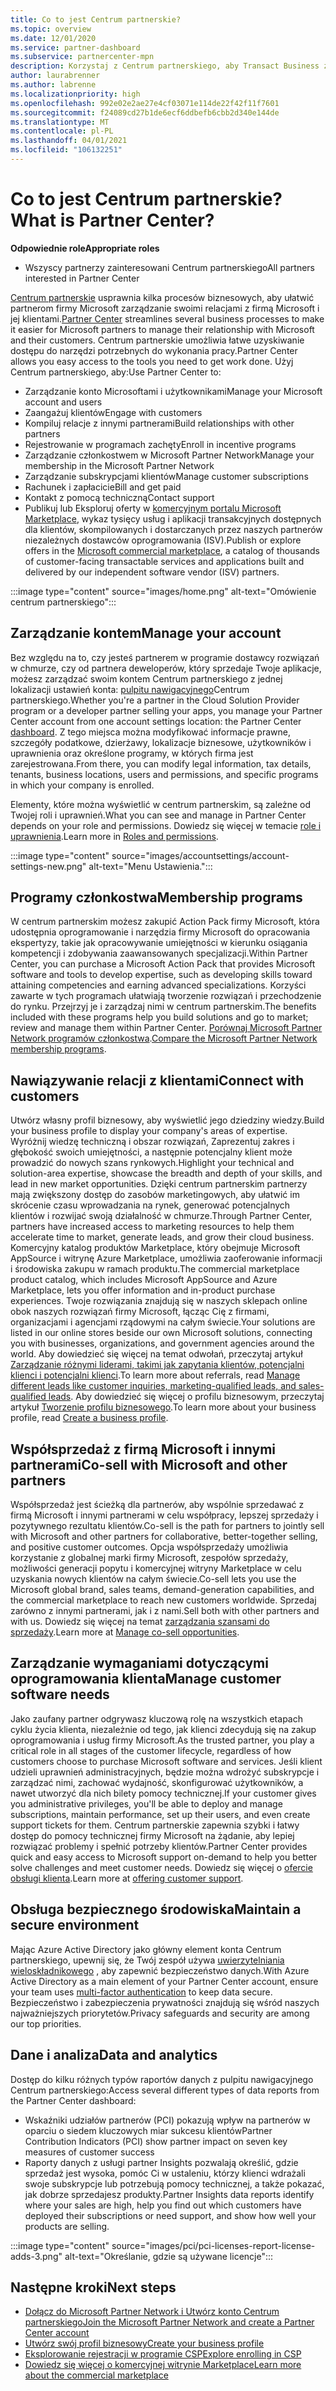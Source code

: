 ```yaml
---
title: Co to jest Centrum partnerskie?
ms.topic: overview
ms.date: 12/01/2020
ms.service: partner-dashboard
ms.subservice: partnercenter-mpn
description: Korzystaj z Centrum partnerskiego, aby Transact Business z firmą Microsoft i klientami
author: laurabrenner
ms.author: labrenne
ms.localizationpriority: high
ms.openlocfilehash: 992e02e2ae27e4cf03071e114de22f42f11f7601
ms.sourcegitcommit: f24089cd27b1de6ecf6ddbefb6cbb2d340e144de
ms.translationtype: MT
ms.contentlocale: pl-PL
ms.lasthandoff: 04/01/2021
ms.locfileid: "106132251"
---
```

# <a name="what-is-partner-center"></a><span data-ttu-id="09067-103">Co to jest Centrum partnerskie?</span><span class="sxs-lookup"><span data-stu-id="09067-103">What is Partner Center?</span></span>

<span data-ttu-id="09067-104">**Odpowiednie role**</span><span class="sxs-lookup"><span data-stu-id="09067-104">**Appropriate roles**</span></span>

- <span data-ttu-id="09067-105">Wszyscy partnerzy zainteresowani Centrum partnerskiego</span><span class="sxs-lookup"><span data-stu-id="09067-105">All partners interested in Partner Center</span></span>

<span data-ttu-id="09067-106">[Centrum partnerskie](https://partner.microsoft.com/dashboard/home) usprawnia kilka procesów biznesowych, aby ułatwić partnerom firmy Microsoft zarządzanie swoimi relacjami z firmą Microsoft i jej klientami.</span><span class="sxs-lookup"><span data-stu-id="09067-106">[Partner Center](https://partner.microsoft.com/dashboard/home) streamlines several business processes to make it easier for Microsoft partners to manage their relationship with Microsoft and their customers.</span></span> <span data-ttu-id="09067-107">Centrum partnerskie umożliwia łatwe uzyskiwanie dostępu do narzędzi potrzebnych do wykonania pracy.</span><span class="sxs-lookup"><span data-stu-id="09067-107">Partner Center allows you easy access to the tools you need to get work done.</span></span> <span data-ttu-id="09067-108">Użyj Centrum partnerskiego, aby:</span><span class="sxs-lookup"><span data-stu-id="09067-108">Use Partner Center to:</span></span>

- <span data-ttu-id="09067-109">Zarządzanie konto Microsoftami i użytkownikami</span><span class="sxs-lookup"><span data-stu-id="09067-109">Manage your Microsoft account and users</span></span>
- <span data-ttu-id="09067-110">Zaangażuj klientów</span><span class="sxs-lookup"><span data-stu-id="09067-110">Engage with customers</span></span>
- <span data-ttu-id="09067-111">Kompiluj relacje z innymi partnerami</span><span class="sxs-lookup"><span data-stu-id="09067-111">Build relationships with other partners</span></span>
- <span data-ttu-id="09067-112">Rejestrowanie w programach zachęty</span><span class="sxs-lookup"><span data-stu-id="09067-112">Enroll in incentive programs</span></span>
- <span data-ttu-id="09067-113">Zarządzanie członkostwem w Microsoft Partner Network</span><span class="sxs-lookup"><span data-stu-id="09067-113">Manage your membership in the Microsoft Partner Network</span></span>
- <span data-ttu-id="09067-114">Zarządzanie subskrypcjami klientów</span><span class="sxs-lookup"><span data-stu-id="09067-114">Manage customer subscriptions</span></span>
- <span data-ttu-id="09067-115">Rachunek i zapłacicie</span><span class="sxs-lookup"><span data-stu-id="09067-115">Bill and get paid</span></span>
- <span data-ttu-id="09067-116">Kontakt z pomocą techniczną</span><span class="sxs-lookup"><span data-stu-id="09067-116">Contact support</span></span>
- <span data-ttu-id="09067-117">Publikuj lub Eksploruj oferty w [komercyjnym portalu Microsoft Marketplace](/azure/marketplace), wykaz tysięcy usług i aplikacji transakcyjnych dostępnych dla klientów, skompilowanych i dostarczanych przez naszych partnerów niezależnych dostawców oprogramowania (ISV).</span><span class="sxs-lookup"><span data-stu-id="09067-117">Publish or explore offers in the [Microsoft commercial marketplace](/azure/marketplace), a catalog of thousands of customer-facing transactable services and applications built and delivered by our independent software vendor (ISV) partners.</span></span>

:::image type="content" source="images/home.png" alt-text="Omówienie centrum partnerskiego":::

## <a name="manage-your-account"></a><span data-ttu-id="09067-119">Zarządzanie kontem</span><span class="sxs-lookup"><span data-stu-id="09067-119">Manage your account</span></span>

<span data-ttu-id="09067-120">Bez względu na to, czy jesteś partnerem w programie dostawcy rozwiązań w chmurze, czy od partnera deweloperów, który sprzedaje Twoje aplikacje, możesz zarządzać swoim kontem Centrum partnerskiego z jednej lokalizacji ustawień konta: [pulpitu nawigacyjnego](https://partner.microsoft.com/dashboard/home)Centrum partnerskiego.</span><span class="sxs-lookup"><span data-stu-id="09067-120">Whether you're a partner in the Cloud Solution Provider program or a developer partner selling your apps, you manage your Partner Center account from one account settings location: the Partner Center [dashboard](https://partner.microsoft.com/dashboard/home).</span></span> <span data-ttu-id="09067-121">Z tego miejsca można modyfikować informacje prawne, szczegóły podatkowe, dzierżawy, lokalizacje biznesowe, użytkowników i uprawnienia oraz określone programy, w których firma jest zarejestrowana.</span><span class="sxs-lookup"><span data-stu-id="09067-121">From there, you can modify legal information, tax details, tenants, business locations, users and permissions, and specific programs in which your company is enrolled.</span></span>

<span data-ttu-id="09067-122">Elementy, które można wyświetlić w centrum partnerskim, są zależne od Twojej roli i uprawnień.</span><span class="sxs-lookup"><span data-stu-id="09067-122">What you can see and manage in Partner Center depends on your role and permissions.</span></span> <span data-ttu-id="09067-123">Dowiedz się więcej w temacie [role i uprawnienia](permissions-overview.md).</span><span class="sxs-lookup"><span data-stu-id="09067-123">Learn more in [Roles and permissions](permissions-overview.md).</span></span>

:::image type="content" source="images/accountsettings/account-settings-new.png" alt-text="Menu Ustawienia.":::

## <a name="membership-programs"></a><span data-ttu-id="09067-125">Programy członkostwa</span><span class="sxs-lookup"><span data-stu-id="09067-125">Membership programs</span></span>

<span data-ttu-id="09067-126">W centrum partnerskim możesz zakupić Action Pack firmy Microsoft, która udostępnia oprogramowanie i narzędzia firmy Microsoft do opracowania ekspertyzy, takie jak opracowywanie umiejętności w kierunku osiągania kompetencji i zdobywania zaawansowanych specjalizacji.</span><span class="sxs-lookup"><span data-stu-id="09067-126">Within Partner Center, you can purchase a Microsoft Action Pack that provides Microsoft software and tools to develop expertise, such as developing skills toward attaining competencies and earning advanced specializations.</span></span> <span data-ttu-id="09067-127">Korzyści zawarte w tych programach ułatwiają tworzenie rozwiązań i przechodzenie do rynku. Przejrzyj je i zarządzaj nimi w centrum partnerskim.</span><span class="sxs-lookup"><span data-stu-id="09067-127">The benefits included with these programs help you build solutions and go to market; review and manage them within Partner Center.</span></span> <span data-ttu-id="09067-128">[Porównaj Microsoft Partner Network programów członkostwa](https://partner.microsoft.com/membership/compare-offers).</span><span class="sxs-lookup"><span data-stu-id="09067-128">[Compare the Microsoft Partner Network membership programs](https://partner.microsoft.com/membership/compare-offers).</span></span>

## <a name="connect-with-customers"></a><span data-ttu-id="09067-129">Nawiązywanie relacji z klientami</span><span class="sxs-lookup"><span data-stu-id="09067-129">Connect with customers</span></span>

<span data-ttu-id="09067-130">Utwórz własny profil biznesowy, aby wyświetlić jego dziedziny wiedzy.</span><span class="sxs-lookup"><span data-stu-id="09067-130">Build your business profile to display your company's areas of expertise.</span></span> <span data-ttu-id="09067-131">Wyróżnij wiedzę techniczną i obszar rozwiązań, Zaprezentuj zakres i głębokość swoich umiejętności, a następnie potencjalny klient może prowadzić do nowych szans rynkowych.</span><span class="sxs-lookup"><span data-stu-id="09067-131">Highlight your technical and solution-area expertise, showcase the breadth and depth of your skills, and lead in new market opportunities.</span></span> <span data-ttu-id="09067-132">Dzięki centrum partnerskim partnerzy mają zwiększony dostęp do zasobów marketingowych, aby ułatwić im skrócenie czasu wprowadzania na rynek, generować potencjalnych klientów i rozwijać swoją działalność w chmurze.</span><span class="sxs-lookup"><span data-stu-id="09067-132">Through Partner Center, partners have increased access to marketing resources to help them accelerate time to market, generate leads, and grow their cloud business.</span></span> <span data-ttu-id="09067-133">Komercyjny katalog produktów Marketplace, który obejmuje Microsoft AppSource i witrynę Azure Marketplace, umożliwia zaoferowanie informacji i środowiska zakupu w ramach produktu.</span><span class="sxs-lookup"><span data-stu-id="09067-133">The commercial marketplace product catalog, which includes Microsoft AppSource and Azure Marketplace, lets you offer information and in-product purchase experiences.</span></span> <span data-ttu-id="09067-134">Twoje rozwiązania znajdują się w naszych sklepach online obok naszych rozwiązań firmy Microsoft, łącząc Cię z firmami, organizacjami i agencjami rządowymi na całym świecie.</span><span class="sxs-lookup"><span data-stu-id="09067-134">Your solutions are listed in our online stores beside our own Microsoft solutions, connecting you with businesses, organizations, and government agencies around the world.</span></span> <span data-ttu-id="09067-135">Aby dowiedzieć się więcej na temat odwołań, przeczytaj artykuł [Zarządzanie różnymi liderami, takimi jak zapytania klientów, potencjalni klienci i potencjalni klienci](manage-leads.md).</span><span class="sxs-lookup"><span data-stu-id="09067-135">To learn more about referrals, read [Manage different leads like customer inquiries, marketing-qualified leads, and sales-qualified leads](manage-leads.md).</span></span> <span data-ttu-id="09067-136">Aby dowiedzieć się więcej o profilu biznesowym, przeczytaj artykuł [Tworzenie profilu biznesowego](create-a-marketing-profile.md).</span><span class="sxs-lookup"><span data-stu-id="09067-136">To learn more about your business profile, read [Create a business profile](create-a-marketing-profile.md).</span></span>

## <a name="co-sell-with-microsoft-and-other-partners"></a><span data-ttu-id="09067-137">Współsprzedaż z firmą Microsoft i innymi partnerami</span><span class="sxs-lookup"><span data-stu-id="09067-137">Co-sell with Microsoft and other partners</span></span>

<span data-ttu-id="09067-138">Współsprzedaż jest ścieżką dla partnerów, aby wspólnie sprzedawać z firmą Microsoft i innymi partnerami w celu współpracy, lepszej sprzedaży i pozytywnego rezultatu klientów.</span><span class="sxs-lookup"><span data-stu-id="09067-138">Co-sell is the path for partners to jointly sell with Microsoft and other partners for collaborative, better-together selling, and positive customer outcomes.</span></span> <span data-ttu-id="09067-139">Opcja współsprzedaży umożliwia korzystanie z globalnej marki firmy Microsoft, zespołów sprzedaży, możliwości generacji popytu i komercyjnej witryny Marketplace w celu uzyskania nowych klientów na całym świecie.</span><span class="sxs-lookup"><span data-stu-id="09067-139">Co-sell lets you use the Microsoft global brand, sales teams, demand-generation capabilities, and the commercial marketplace to reach new customers worldwide.</span></span> <span data-ttu-id="09067-140">Sprzedaj zarówno z innymi partnerami, jak i z nami.</span><span class="sxs-lookup"><span data-stu-id="09067-140">Sell both with other partners and with us.</span></span> <span data-ttu-id="09067-141">Dowiedz się więcej na temat [zarządzania szansami do sprzedaży](manage-co-sell-opportunities.md).</span><span class="sxs-lookup"><span data-stu-id="09067-141">Learn more at [Manage co-sell opportunities](manage-co-sell-opportunities.md).</span></span>

## <a name="manage-customer-software-needs"></a><span data-ttu-id="09067-142">Zarządzanie wymaganiami dotyczącymi oprogramowania klienta</span><span class="sxs-lookup"><span data-stu-id="09067-142">Manage customer software needs</span></span>

<span data-ttu-id="09067-143">Jako zaufany partner odgrywasz kluczową rolę na wszystkich etapach cyklu życia klienta, niezależnie od tego, jak klienci zdecydują się na zakup oprogramowania i usług firmy Microsoft.</span><span class="sxs-lookup"><span data-stu-id="09067-143">As the trusted partner, you play a critical role in all stages of the customer lifecycle, regardless of how customers choose to purchase Microsoft software and services.</span></span> <span data-ttu-id="09067-144">Jeśli klient udzieli uprawnień administracyjnych, będzie można wdrożyć subskrypcje i zarządzać nimi, zachować wydajność, skonfigurować użytkowników, a nawet utworzyć dla nich bilety pomocy technicznej.</span><span class="sxs-lookup"><span data-stu-id="09067-144">If your customer gives you administrative privileges, you'll be able to deploy and manage subscriptions, maintain performance, set up their users, and even create support tickets for them.</span></span> <span data-ttu-id="09067-145">Centrum partnerskie zapewnia szybki i łatwy dostęp do pomocy technicznej firmy Microsoft na żądanie, aby lepiej rozwiązać problemy i spełnić potrzeby klientów.</span><span class="sxs-lookup"><span data-stu-id="09067-145">Partner Center provides quick and easy access to Microsoft support on-demand to help you better solve challenges and meet customer needs.</span></span> <span data-ttu-id="09067-146">Dowiedz się więcej o [ofercie obsługi klienta](customer-support.md).</span><span class="sxs-lookup"><span data-stu-id="09067-146">Learn more at [offering customer support](customer-support.md).</span></span>

## <a name="maintain-a-secure-environment"></a><span data-ttu-id="09067-147">Obsługa bezpiecznego środowiska</span><span class="sxs-lookup"><span data-stu-id="09067-147">Maintain a secure environment</span></span>

<span data-ttu-id="09067-148">Mając Azure Active Directory jako główny element konta Centrum partnerskiego, upewnij się, że Twój zespół używa [uwierzytelniania wieloskładnikowego](partner-security-requirements-mandating-mfa.md) , aby zapewnić bezpieczeństwo danych.</span><span class="sxs-lookup"><span data-stu-id="09067-148">With Azure Active Directory as a main element of your Partner Center account, ensure your team uses [multi-factor authentication](partner-security-requirements-mandating-mfa.md) to keep data secure.</span></span> <span data-ttu-id="09067-149">Bezpieczeństwo i zabezpieczenia prywatności znajdują się wśród naszych najważniejszych priorytetów.</span><span class="sxs-lookup"><span data-stu-id="09067-149">Privacy safeguards and security are among our top priorities.</span></span>

## <a name="data-and-analytics"></a><span data-ttu-id="09067-150">Dane i analiza</span><span class="sxs-lookup"><span data-stu-id="09067-150">Data and analytics</span></span>

<span data-ttu-id="09067-151">Dostęp do kilku różnych typów raportów danych z pulpitu nawigacyjnego Centrum partnerskiego:</span><span class="sxs-lookup"><span data-stu-id="09067-151">Access several different types of data reports from the Partner Center dashboard:</span></span>

- <span data-ttu-id="09067-152">Wskaźniki udziałów partnerów (PCI) pokazują wpływ na partnerów w oparciu o siedem kluczowych miar sukcesu klientów</span><span class="sxs-lookup"><span data-stu-id="09067-152">Partner Contribution Indicators (PCI) show partner impact on seven key measures of customer success</span></span>
- <span data-ttu-id="09067-153">Raporty danych z usługi partner Insights pozwalają określić, gdzie sprzedaż jest wysoka, pomóc Ci w ustaleniu, którzy klienci wdrażali swoje subskrypcje lub potrzebują pomocy technicznej, a także pokazać, jak dobrze sprzedajesz produkty.</span><span class="sxs-lookup"><span data-stu-id="09067-153">Partner Insights data reports identify where your sales are high, help you find out which customers have deployed their subscriptions or need support, and show how well your products are selling.</span></span>

:::image type="content" source="images/pci/pci-licenses-report-license-adds-3.png" alt-text="Określanie, gdzie są używane licencje":::

## <a name="next-steps"></a><span data-ttu-id="09067-155">Następne kroki</span><span class="sxs-lookup"><span data-stu-id="09067-155">Next steps</span></span>

- [<span data-ttu-id="09067-156">Dołącz do Microsoft Partner Network i Utwórz konto Centrum partnerskiego</span><span class="sxs-lookup"><span data-stu-id="09067-156">Join the Microsoft Partner Network and create a Partner Center account</span></span>](mpn-create-a-partner-center-account.md)
- [<span data-ttu-id="09067-157">Utwórz swój profil biznesowy</span><span class="sxs-lookup"><span data-stu-id="09067-157">Create your business profile</span></span>](create-a-marketing-profile.md)
- [<span data-ttu-id="09067-158">Eksplorowanie rejestracji w programie CSP</span><span class="sxs-lookup"><span data-stu-id="09067-158">Explore enrolling in CSP</span></span>](csp-overview.md)
- [<span data-ttu-id="09067-159">Dowiedz się więcej o komercyjnej witrynie Marketplace</span><span class="sxs-lookup"><span data-stu-id="09067-159">Learn more about the commercial marketplace</span></span>](csp-commercial-marketplace-overview.md)
